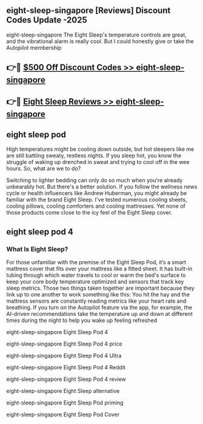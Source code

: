 ## eight-sleep-singapore [Reviews​] Discount Codes Update -2025

eight-sleep-singapore The Eight Sleep's temperature controls are great, and the vibrational alarm is really cool. But I could honestly give or take the Autopilot membership

## 👉🔴 [$500 Off Discount Codes >> eight-sleep-singapore](http://download.freeplayer.one?title=eight-sleep-singapore&ref=18-ES)

## 👉🔴 [Eight Sleep Reviews >> eight-sleep-singapore](http://download.freeplayer.one?title=eight-sleep-singapore&ref=18-ES)

## eight sleep pod

High temperatures might be cooling down outside, but hot sleepers like me are still battling sweaty, restless nights. If you sleep hot, you know the struggle of waking up drenched in sweat and trying to cool off in the wee hours. So, what are we to do?

Switching to lighter bedding can only do so much when you're already unbearably hot. But there's a better solution. If you follow the wellness news cycle or health influencers like Andrew Huberman, you might already be familiar with the brand Eight Sleep. I've tested numerous cooling sheets, cooling pillows, cooling comforters and cooling mattresses. Yet none of those products come close to the icy feel of the Eight Sleep cover.

## eight sleep pod 4

### What Is Eight Sleep?

For those unfamiliar with the premise of the Eight Sleep Pod, it’s a smart mattress cover that fits over your mattress like a fitted sheet. It has built-in tubing through which water travels to cool or warm the bed's surface to keep your core body temperature optimized and sensors that track key sleep metrics. Those two things taken together are important because they link up to one another to work something like this: You hit the hay and the mattress sensors are constantly reading metrics like your heart rate and breathing. If you turn on the Autopilot feature via the app, for example, the AI-driven recommendations take the temperature up and down at different times during the night to help you wake up feeling refreshed

eight-sleep-singapore Eight Sleep Pod 4

eight-sleep-singapore Eight Sleep Pod 4 price

eight-sleep-singapore Eight Sleep Pod 4 Ultra

eight-sleep-singapore Eight Sleep Pod 4 Reddit

eight-sleep-singapore Eight Sleep Pod 4 review

eight-sleep-singapore Eight Sleep alternative

eight-sleep-singapore Eight Sleep Pod priming

eight-sleep-singapore Eight Sleep Pod Cover